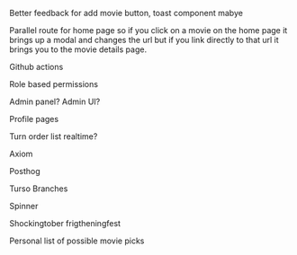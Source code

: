Better feedback for add movie button, toast component mabye

Parallel route for home page so if you click on a movie on the home page
it brings up a modal and changes the url but if you link directly to that url
it brings you to the movie details page.

Github actions

Role based permissions

Admin panel? Admin UI?

Profile pages

Turn order list realtime?

Axiom

Posthog

Turso Branches

Spinner

Shockingtober frigtheningfest

Personal list of possible movie picks
